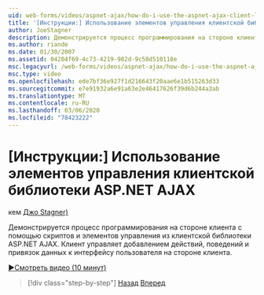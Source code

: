 ```yaml
---
uid: web-forms/videos/aspnet-ajax/how-do-i-use-the-aspnet-ajax-client-library-controls
title: '[Инструкции:] Использование элементов управления клиентской библиотеки ASP.NET AJAX | Документы Майкрософт'
author: JoeStagner
description: Демонстрируется процесс программирования на стороне клиента с помощью скриптов и элементов управления из клиентской библиотеки ASP.NET AJAX. Клиент управляет добавлением действий, бехавио...
ms.author: riande
ms.date: 01/30/2007
ms.assetid: 04204f69-4c73-4219-982d-9c58d510118e
msc.legacyurl: /web-forms/videos/aspnet-ajax/how-do-i-use-the-aspnet-ajax-client-library-controls
msc.type: video
ms.openlocfilehash: ede7bf36e927f1d216643f20aae6e1b515263d33
ms.sourcegitcommit: e7e91932a6e91a63e2e46417626f39d6b244a3ab
ms.translationtype: MT
ms.contentlocale: ru-RU
ms.lasthandoff: 03/06/2020
ms.locfileid: "78423222"
---
```

# <a name="how-do-i-use-the-aspnet-ajax-client-library-controls"></a>[Инструкции:] Использование элементов управления клиентской библиотеки ASP.NET AJAX

кем [Джо Stagner)](https://github.com/JoeStagner)

Демонстрируется процесс программирования на стороне клиента с помощью скриптов и элементов управления из клиентской библиотеки ASP.NET AJAX. Клиент управляет добавлением действий, поведений и привязок данных к интерфейсу пользователя на стороне клиента.

[&#9654;Смотреть видео (10 минут)](https://channel9.msdn.com/Blogs/ASP-NET-Site-Videos/how-do-i-use-the-aspnet-ajax-client-library-controls)

> [!div class="step-by-step"]
> [Назад](how-do-i-aspnet-ajax-enable-an-existing-web-service.md)
> [Вперед](how-do-i-use-an-aspnet-ajax-scriptmanagerproxy.md)
